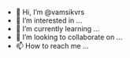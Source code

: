 - 👋 Hi, I’m @vamsikvrs
- 👀 I’m interested in ...
- 🌱 I’m currently learning ...
- 💞️ I’m looking to collaborate on ...
- 📫 How to reach me ...

<!---
vamsikvrs/vamsikvrs is a ✨ special ✨ repository because its `README.md` (this file) appears on your GitHub profile.
You can click the Preview link to take a look at your changes.
--->

